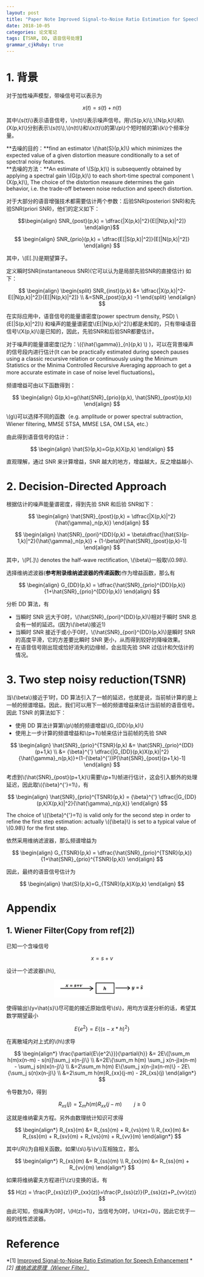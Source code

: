 ```yaml
---
layout: post
title: "Paper Note Improved Signal-to-Noise Ratio Estimation for Speech Enhancement"
date: 2018-10-05
categories: 论文笔记
tags: [TSNR, DD, 语音信号处理]
grammar_cjkRuby: true
---
```


# 1. 背景
对于加性噪声模型，带噪信号可以表⽰为 

$$
    x(t) = s(t)+n(t)
$$

其中\\(s(t)\\)表示语音信号，\\(n(t)\\)表示噪声信号。用\\(S(p,k)\\),\\(N(p,k)\\)和\\(X(p,k)\\)分别表示\\(s(t)\\),\\(n(t)\\)和\\(x(t)\\)的第\\(p\\)个短时帧的第\\(k\\)个频率分量。

**去噪的目的：**find an estimator \\(\hat{S}(p,k)\\) which minimizes the expected value of a given distortion measure conditionally to a set of spectral noisy features.     
**去噪的方法：**An estimate of \\(S(p,k)\\) is subsequently obtained by applying a spectral gain \\(G(p,k)\\) to each short-time spectral component \\(X(p,k)\\), The choice of the distortion measure determines the gain behavior, i.e. the trade-off between noise reduction and speech distortion.

对于大部分的语音增强技术都需要估计两个参数：后验SNR(posteriori SNR)和先验SNR(priori SNR)，他们的定义如下：

$$\begin{align}
    SNR_{post}(p,k) = \dfrac{|X(p,k)|^2}{E[|N(p,k)|^2]}
\end{align}$$

$$
\begin{align}                                                                                                                                                                                               
    SNR_{prio}(p,k) = \dfrac{E[|S(p,k)|^2]}{E[|N(p,k)|^2]}
\end{align}
$$

其中，\\(E[.]\\)是期望算子。

定义瞬时SNR(instantaneous SNR)(它可以认为是局部先验SNR的直接估计) 如下：

$$
\begin{align}
\begin{split}
SNR_{inst}(p,k) &= \dfrac{|X(p,k)|^2-E[|N(p,k)|^2]}{E[|N(p,k)|^2]}   \\
                &=SNR_{post}(p,k) -1
\end{split}
\end{align}
$$

在实际应用中，语音信号的能量谱密度(power spectrum density, PSD) \\(E[\|S(p,k)\|^2]\\) 和噪声的能量谱密度\\(E[\|N(p,k)\|^2]\\)都是未知的，只有带噪语音信号\\(X(p,k)\\)是已知的，因此，先验SNR和后验SNR都要估计。

对于噪声的能量谱密度(记为：\\({\hat{\gamma}}_{n}(p,k) \\) )，可以在背景噪声的信号段内进行估计(It can be practically estimated during speech pauses using a classic recursive relation or continuously using the Minimum Statistics or the Minima Controlled Recursive Averaging approach to get a more accurate estimate in case of noise level fluctuations)。

频谱增益可由以下函数得到：

$$
\begin{align}
  G(p,k)=g(\hat{SNR}_{prio}(p,k), \hat{SNR}_{post}(p,k))
\end{align}
$$

\\(g\\)可以选择不同的函数（e.g. amplitude or power spectral subtraction, Wiener filtering, MMSE STSA, MMSE LSA, OM LSA, etc.）

由此得到语音信号的估计：

$$
\begin{align}
  \hat{S}(p,k)=G(p,k)X(p,k)
\end{align}
$$

直观理解，通过 SNR 来计算增益，SNR 越大的地方，增益越大，反之增益越小.

# 2. Decision-Directed Approach
根据估计的噪声能量谱密度，得到先验 SNR 和后验 SNR如下：

$$
 \begin{align}
   \hat{SNR}_{post}(p,k) = \dfrac{|X(p,k)|^2}{\hat{\gamma}_n(p,k)}
 \end{align}
 $$
 
 $$
 \begin{align}
   \hat{SNR}_{pori}^{DD}(p,k) = \beta\dfrac{|\hat{S}(p-1,k)|^2}{\hat{\gamma}_n(p,k)} + (1-\beta)P[\hat{SNR}_{post}(p,k)-1]
 \end{align}
 $$
 
 其中，\\(P[.]\\) denotes the half-wave rectification, \\(\beta\\)一般取\\(0.98\\).

 选择维纳滤波器(**参考附录维纳滤波器的传递函数**)作为增益函数，那么有
 
 $$
 \begin{align}
   G_{DD}(p,k) = \dfrac{\hat{SNR}_{prio}^{DD}(p,k)}{1+\hat{SNR}_{prio}^{DD}(p,k)}
 \end{align}
$$

 分析 DD 算法，有
* 当瞬时 SNR 远大于0时，\\(\hat{SNR}_{pori}^{DD}(p,k)\\)相对于瞬时 SNR 总会有一帧的延迟。(因为\\(\beta\\)接近1)
* 当瞬时 SNR 接近于或小于0时，\\(\hat{SNR}_{pori}^{DD}(p,k)\\)是瞬时 SNR 的高度平滑，它的方差要比瞬时 SNR 更小，从而得到较好的降噪效果。
 * 在语音信号刚出现或恰好消失的边缘帧，会出现先验 SNR 过估计和欠估计的情况。

# 3. Two step noisy reduction(TSNR)
当\\(\beta\\)接近于1时，DD 算法引入了一帧的延迟，也就是说，当前帧计算的是上一帧的频谱增益。因此，我们可以用下一帧的频谱增益来估计当前帧的语音信号。因此 TSNR 的算法如下：
* 使用 DD 算法计算第\\(p\\)帧的频谱增益\\(G_{DD}(p,k)\\)
* 使用上一步计算的频谱增益和\\(p+1\\)帧来估计当前帧的先验 SNR

$$
    \begin{align}
      \hat{SNR}_{prio}^{TSNR}(p,k) &= \hat{SNR}_{prio}^{DD}(p+1,k)  \\
      &= {\beta}^{'} \dfrac{|G_{DD}(p,k)X(p,k)|^2}{\hat{\gamma}_n(p,k)}+(1-{\beta}^{'})P[\hat{SNR}_{post}(p+1,k)-1]
    \end{align}
$$
	
考虑到\\(\hat{SNR}_{post}(p+1,k)\\)需要\\(p+1\\)帧进行估计，这会引入额外的处理延迟，因此取\\({\beta}^{'}=1\\)，有

$$
\begin{align}
  \hat{SNR}_{prio}^{TSNR}(p,k) = {\beta}^{'} \dfrac{|G_{DD}(p,k)X(p,k)|^2}{\hat{\gamma}_n(p,k)}
\end{align}
$$

The choice of \\({\beta}^{'}=1\\) is valid only for the second step in order to refine the first step estimation: actually \\({\beta}\\) is set to a typical value of \\(0.98\\) for the first step.

依然采用维纳滤波器，那么频谱增益为

$$
 \begin{align}
   G_{TSNR}(p,k) = \dfrac{\hat{SNR}_{prio}^{TSNR}(p,k)}{1+\hat{SNR}_{prio}^{TSNR}(p,k)}
 \end{align}
 $$
 
因此，最终的语音信号估计为

$$
\begin{align}
  \hat{S}(p,k)=G_{TSNR}(p,k)X(p,k)
\end{align}
$$

# Appendix
## 1. Wiener Filter(Copy from ref[2])
已知一个含噪信号

$$
x = s + v
$$

设计一个滤波器\\(h\\),

<p align="center">
<img src="/images/papernote_tsnr/appendix_1.png" width="50%" height="50%" />
</p>

使得输出\\(y=\hat{s}\\)尽可能的接近原始信号\\(s\\)，用均方误差分析的话，希望其数学期望最小

$$
E\{e^2\}=E\{(s-x*h)^2\}
$$

在离散域内对上式的\\(h\\)求导

$$
\begin{align*}
\frac{\partial{E\{e^2\}}}{\partial{h}} &= 2E\{[\sum_m h(m)x(n-m) - s(n)]\sum_j x(n-j)\} \\
                                       &=2E\{\sum_m h(m) \sum_j x(n-j)x(n-m) - \sum_j s(n)x(n-j)\}  \\
                                       &=2\sum_m h(m) E\{\sum_j x(n-j)x(n-m)\} - 2E\{\sum_j s(n)x(n-j)\}    \\
                                       &=2\sum_m h(m)R_{xx}(j-m) - 2R_{xs}(j)
\end{align*}
$$

令导数为0，得到

$$
R_{xs}(j)=\sum_m h(m)R_{xx}(j-m) \qquad j \geq 0
$$

这就是维纳霍夫方程。另外由数理统计知识可求得

$$
\begin{align*}
R_{xs}(m) &= R_{ss}(m) + R_{vs}(m)    \\
R_{xx}(m) &= R_{ss}(m) + R_{sv}(m) + R_{vs}(m) + R_{vv}(m)
\end{align*}
$$

其中\\(R\\)为自相关函数。如果\\(s\\)与\\(v\\)互相独立，那么

$$
\begin{align*}
R_{xs}(m) &= R_{ss}(m)    \\
R_{xx}(m) &= R_{ss}(m) + R_{vv}(m)
\end{align*}
$$

如果将维纳霍夫方程进行\\(z\\)变换的话，有

$$
H(z) = \frac{P_{xs}(z)}{P_{xx}(z)}=\frac{P_{ss}(z)}{P_{ss}(z)+P_{vv}(z)}
$$

由此可知，但噪声为0时，\\(H(z)=1\\)，当信号为0时，\\(H(z)=0\\)，因此它优于一般的线性滤波器。


# Reference
*[1] [Improved Signal-to-Noise Ratio Estimation for Speech Enhancement](https://hal.inria.fr/inria-00450766/document)    *
*[2] [维纳滤波原理（Wiener Filter）](https://zhuanlan.zhihu.com/p/20850601)*

